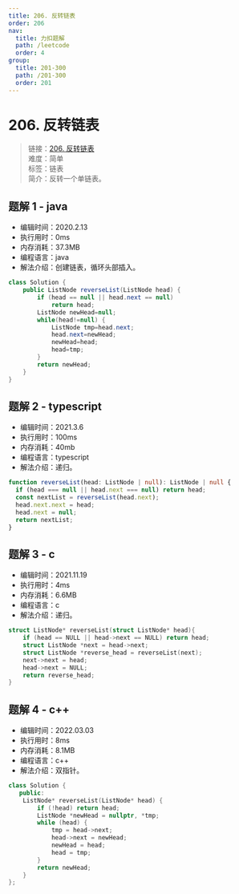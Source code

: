 ```yaml
---
title: 206. 反转链表
order: 206
nav:
  title: 力扣题解
  path: /leetcode
  order: 4
group:
  title: 201-300
  path: /201-300
  order: 201
---
```


# 206. 反转链表

> 链接：[206. 反转链表](https://leetcode-cn.com/problems/reverse-linked-list/)  
> 难度：简单  
> 标签：链表  
> 简介：反转一个单链表。

## 题解 1 - java

- 编辑时间：2020.2.13
- 执行用时：0ms
- 内存消耗：37.3MB
- 编程语言：java
- 解法介绍：创建链表，循环头部插入。

```java
class Solution {
    public ListNode reverseList(ListNode head) {
        if (head == null || head.next == null)
			return head;
		ListNode newHead=null;
		while(head!=null) {
			ListNode tmp=head.next;
			head.next=newHead;
			newHead=head;
			head=tmp;
		}
		return newHead;
    }
}
```

## 题解 2 - typescript

- 编辑时间：2021.3.6
- 执行用时：100ms
- 内存消耗：40mb
- 编程语言：typescript
- 解法介绍：递归。

```typescript
function reverseList(head: ListNode | null): ListNode | null {
  if (head === null || head.next === null) return head;
  const nextList = reverseList(head.next);
  head.next.next = head;
  head.next = null;
  return nextList;
}
```

## 题解 3 - c

- 编辑时间：2021.11.19
- 执行用时：4ms
- 内存消耗：6.6MB
- 编程语言：c
- 解法介绍：递归。

```c
struct ListNode* reverseList(struct ListNode* head){
    if (head == NULL || head->next == NULL) return head;
    struct ListNode *next = head->next;
    struct ListNode *reverse_head = reverseList(next);
    next->next = head;
    head->next = NULL;
    return reverse_head;
}
```

## 题解 4 - c++

- 编辑时间：2022.03.03
- 执行用时：8ms
- 内存消耗：8.1MB
- 编程语言：c++
- 解法介绍：双指针。

```cpp
class Solution {
   public:
    ListNode* reverseList(ListNode* head) {
        if (!head) return head;
        ListNode *newHead = nullptr, *tmp;
        while (head) {
            tmp = head->next;
            head->next = newHead;
            newHead = head;
            head = tmp;
        }
        return newHead;
    }
};
```

